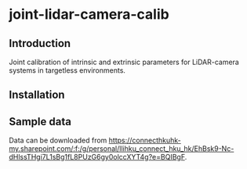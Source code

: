 # joint-lidar-camera-calib
## Introduction
Joint calibration of intrinsic and extrinsic parameters for LiDAR-camera systems in targetless environments.

## Installation

## Sample data
Data can be downloaded from https://connecthkuhk-my.sharepoint.com/:f:/g/personal/llihku_connect_hku_hk/EhBsk9-Nc-dHlssTHgi7L1sBg1fL8PUzG6gy0olccXYT4g?e=BQIBgF.
